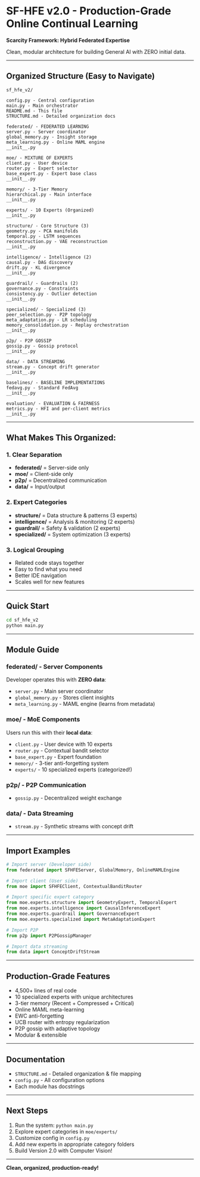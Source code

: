 # SF-HFE v2.0 - Production-Grade Online Continual Learning

**Scarcity Framework: Hybrid Federated Expertise**

Clean, modular architecture for building General AI with ZERO initial data.

---

## Organized Structure (Easy to Navigate)

```
sf_hfe_v2/

config.py - Central configuration
main.py - Main orchestrator
README.md - This file
STRUCTURE.md - Detailed organization docs

federated/ - FEDERATED LEARNING
server.py - Server coordinator
global_memory.py - Insight storage
meta_learning.py - Online MAML engine
__init__.py

moe/ - MIXTURE OF EXPERTS
client.py - User device
router.py - Expert selector
base_expert.py - Expert base class
__init__.py

memory/ - 3-Tier Memory
hierarchical.py - Main interface
__init__.py

experts/ - 10 Experts (Organized)
__init__.py

structure/ - Core Structure (3)
geometry.py - PCA manifolds
temporal.py - LSTM sequences
reconstruction.py - VAE reconstruction
__init__.py

intelligence/ - Intelligence (2)
causal.py - DAG discovery
drift.py - KL divergence
__init__.py

guardrail/ - Guardrails (2)
governance.py - Constraints
consistency.py - Outlier detection
__init__.py

specialized/ - Specialized (3)
peer_selection.py - P2P topology
meta_adaptation.py - LR scheduling
memory_consolidation.py - Replay orchestration
__init__.py

p2p/ - P2P GOSSIP
gossip.py - Gossip protocol
__init__.py

data/ - DATA STREAMING
stream.py - Concept drift generator
__init__.py

baselines/ - BASELINE IMPLEMENTATIONS
fedavg.py - Standard FedAvg
__init__.py

evaluation/ - EVALUATION & FAIRNESS
metrics.py - HFI and per-client metrics
__init__.py
```

---

## What Makes This Organized:

### 1. **Clear Separation**
- **federated/** = Server-side only
- **moe/** = Client-side only
- **p2p/** = Decentralized communication
- **data/** = Input/output

### 2. **Expert Categories**
- **structure/** = Data structure & patterns (3 experts)
- **intelligence/** = Analysis & monitoring (2 experts)
- **guardrail/** = Safety & validation (2 experts)
- **specialized/** = System optimization (3 experts)

### 3. **Logical Grouping**
- Related code stays together
- Easy to find what you need
- Better IDE navigation
- Scales well for new features

---

## Quick Start

```bash
cd sf_hfe_v2
python main.py
```

---

## Module Guide

### **federated/** - Server Components
Developer operates this with **ZERO data**:
- `server.py` - Main server coordinator
- `global_memory.py` - Stores client insights
- `meta_learning.py` - MAML engine (learns from metadata)

### **moe/** - MoE Components
Users run this with their **local data**:
- `client.py` - User device with 10 experts
- `router.py` - Contextual bandit selector
- `base_expert.py` - Expert foundation
- `memory/` - 3-tier anti-forgetting system
- `experts/` - 10 specialized experts (categorized!)

### **p2p/** - P2P Communication
- `gossip.py` - Decentralized weight exchange

### **data/** - Data Streaming
- `stream.py` - Synthetic streams with concept drift

---

## Import Examples

```python
# Import server (Developer side)
from federated import SFHFEServer, GlobalMemory, OnlineMAMLEngine

# Import client (User side)
from moe import SFHFEClient, ContextualBanditRouter

# Import specific expert category
from moe.experts.structure import GeometryExpert, TemporalExpert
from moe.experts.intelligence import CausalInferenceExpert
from moe.experts.guardrail import GovernanceExpert
from moe.experts.specialized import MetaAdaptationExpert

# Import P2P
from p2p import P2PGossipManager

# Import data streaming
from data import ConceptDriftStream
```

---

## Production-Grade Features

- 4,500+ lines of real code 
- 10 specialized experts with unique architectures 
- 3-tier memory (Recent + Compressed + Critical) 
- Online MAML meta-learning 
- EWC anti-forgetting 
- UCB router with entropy regularization 
- P2P gossip with adaptive topology 
- Modular & extensible 

---

## Documentation

- `STRUCTURE.md` - Detailed organization & file mapping
- `config.py` - All configuration options
- Each module has docstrings

---

## Next Steps

1. Run the system: `python main.py`
2. Explore expert categories in `moe/experts/`
3. Customize config in `config.py`
4. Add new experts in appropriate category folders
5. Build Version 2.0 with Computer Vision!

---

**Clean, organized, production-ready!**
